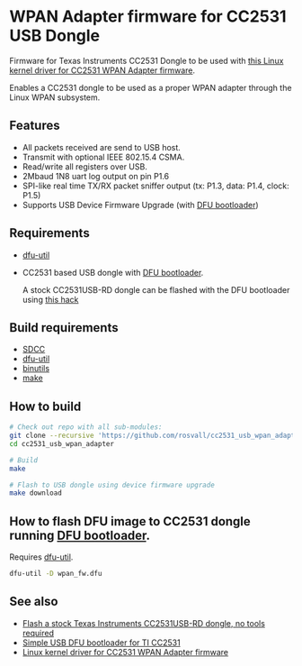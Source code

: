 # WPAN Adapter firmware for CC2531 USB Dongle

Firmware for Texas Instruments CC2531 Dongle to be used with [this Linux kernel driver for CC2531 WPAN Adapter firmware](https://github.com/rosvall/cc2531_linux).

Enables a CC2531 dongle to be used as a proper WPAN adapter through the Linux WPAN subsystem.


## Features
- All packets received are send to USB host.
- Transmit with optional IEEE 802.15.4 CSMA.
- Read/write all registers over USB.
- 2Mbaud 1N8 uart log output on pin P1.6
- SPI-like real time TX/RX packet sniffer output (tx: P1.3, data: P1.4, clock: P1.5)
- Supports USB Device Firmware Upgrade (with [DFU bootloader](https://github.com/rosvall/cc2531_bootloader))


## Requirements
- [dfu-util](https://sourceforge.net/projects/dfu-util/)
- CC2531 based USB dongle with [DFU bootloader](https://github.com/rosvall/cc2531_bootloader/).

    A stock CC2531USB-RD dongle can be flashed with the DFU bootloader using [this hack](https://github.com/rosvall/cc2531_oem_flasher)


## Build requirements
- [SDCC](https://sourceforge.net/projects/sdcc/)
- [dfu-util](https://sourceforge.net/projects/dfu-util/)
- [binutils](https://www.gnu.org/software/binutils/)
- [make](https://www.gnu.org/software/make/)


## How to build
```sh
# Check out repo with all sub-modules:
git clone --recursive 'https://github.com/rosvall/cc2531_usb_wpan_adapter.git' 
cd cc2531_usb_wpan_adapter

# Build
make

# Flash to USB dongle using device firmware upgrade
make download
```


## How to flash DFU image to CC2531 dongle running [DFU bootloader](https://github.com/rosvall/cc2531_bootloader/).
Requires [dfu-util](https://sourceforge.net/projects/dfu-util/).

```sh
dfu-util -D wpan_fw.dfu
```


## See also
 - [Flash a stock Texas Instruments CC2531USB-RD dongle, no tools required](https://github.com/rosvall/cc2531_oem_flasher)
 - [Simple USB DFU bootloader for TI CC2531](https://github.com/rosvall/cc2531_bootloader)
 - [Linux kernel driver for CC2531 WPAN Adapter firmware](https://github.com/rosvall/cc2531_linux)
